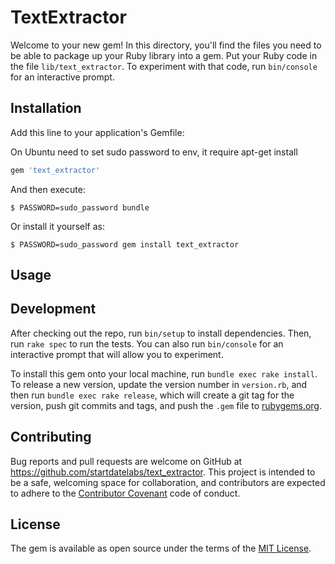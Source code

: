 # TextExtractor

Welcome to your new gem! In this directory, you'll find the files you need to be able to package up your Ruby library into a gem. Put your Ruby code in the file `lib/text_extractor`. To experiment with that code, run `bin/console` for an interactive prompt.

## Installation

Add this line to your application's Gemfile:

On Ubuntu need to set sudo password to env, it require apt-get install

```ruby
gem 'text_extractor'
```

And then execute:

    $ PASSWORD=sudo_password bundle

Or install it yourself as:

    $ PASSWORD=sudo_password gem install text_extractor

## Usage

## Development

After checking out the repo, run `bin/setup` to install dependencies. Then, run `rake spec` to run the tests. You can also run `bin/console` for an interactive prompt that will allow you to experiment.

To install this gem onto your local machine, run `bundle exec rake install`. To release a new version, update the version number in `version.rb`, and then run `bundle exec rake release`, which will create a git tag for the version, push git commits and tags, and push the `.gem` file to [rubygems.org](https://rubygems.org).

## Contributing

Bug reports and pull requests are welcome on GitHub at https://github.com/startdatelabs/text_extractor. This project is intended to be a safe, welcoming space for collaboration, and contributors are expected to adhere to the [Contributor Covenant](http://contributor-covenant.org) code of conduct.


## License

The gem is available as open source under the terms of the [MIT License](http://opensource.org/licenses/MIT).

